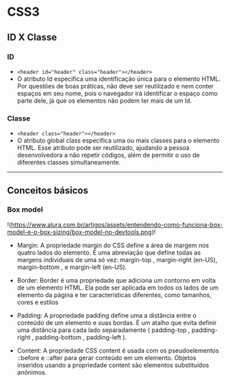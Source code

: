 # CSS3

## ID X Classe
### ID
+ `<header id="header" class="header"></header>` 
+ O atributo Id especifica uma identificação única para o elemento HTML. Por questões de boas práticas, não deve ser reutilizado e nem conter espaços em seu nome, pois o navegador irá identificar o espaço como parte dele, já que os elementos não podem ter mais de um Id.

### Classe
+ `<header class="header"></header>`
+ O atributo global class especifica uma ou mais classes para o elemento HTML. Esse atributo pode ser reutilizado, ajudando a pessoa desenvolvedora a não repetir códigos, além de permitir o uso de diferentes classes simultaneamente.

-----------------------
## Conceitos básicos

### Box model

!(https://www.alura.com.br/artigos/assets/entendendo-como-funciona-box-model-e-o-box-sizing/box-model-no-devtools.png)!

+ Margin: A propriedade margin do CSS define a área de margem nos quatro lados do elemento. É uma abreviação que define todas as margens individuais de uma só vez: margin-top , margin-right (en-US), margin-bottom , e margin-left (en-US).

+ Border: Border é uma propriedade que adiciona um contorno em volta de um elemento HTML. Ela pode ser aplicada em todos os lados de um elemento da página e ter características diferentes, como tamanhos, cores e estilos

+ Padding: A propriedade padding define uma a distância entre o conteúdo de um elemento e suas bordas. É um atalho que evita definir uma distância para cada lado separadamente ( padding-top , padding-right , padding-bottom , padding-left ).

+ Content: A propriedade CSS content é usada com os pseudoelementos ::before e ::after para gerar conteúdo em um elemento. Objetos inseridos usando a propriedade content são elementos substituídos anônimos.

